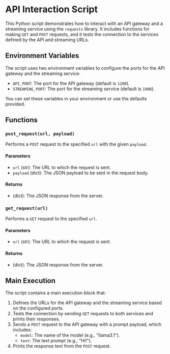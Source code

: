 # API Interaction Script

This Python script demonstrates how to interact with an API gateway and a streaming service using the `requests` library. It includes functions for making `GET` and `POST` requests, and it tests the connection to the services defined by the API and streaming URLs.

## Environment Variables

The script uses two environment variables to configure the ports for the API gateway and the streaming service:

- `API_PORT`: The port for the API gateway (default is `1200`).
- `STREAMING_PORT`: The port for the streaming service (default is `1000`).

You can set these variables in your environment or use the defaults provided.

## Functions

### `post_request(url, payload)`

Performs a `POST` request to the specified `url` with the given `payload`.

#### Parameters

- `url` (str): The URL to which the request is sent.
- `payload` (dict): The JSON payload to be sent in the request body.

#### Returns

- (dict): The JSON response from the server.

### `get_request(url)`

Performs a `GET` request to the specified `url`.

#### Parameters

- `url` (str): The URL to which the request is sent.

#### Returns

- (dict): The JSON response from the server.

## Main Execution

The script contains a main execution block that:

1. Defines the URLs for the API gateway and the streaming service based on the configured ports.
2. Tests the connection by sending `GET` requests to both services and prints their responses.
3. Sends a `POST` request to the API gateway with a prompt payload, which includes:
   - `model`: The name of the model (e.g., "llama3.1").
   - `text`: The text prompt (e.g., "Hi!").
4. Prints the response text from the `POST` request.
